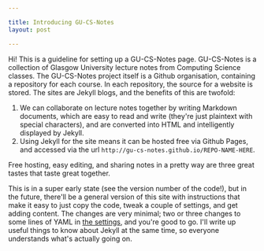 ```yaml
---

title: Introducing GU-CS-Notes
layout: post

---
```


Hi! This is a guideline for setting up a GU-CS-Notes page. 
GU-CS-Notes is a collection of Glasgow University lecture notes from Computing Science classes. The GU-CS-Notes project itself is a Github organisation, containing a repository for each course. 
In each repository, the source for a website is stored. The sites are Jekyll blogs, and the benefits of this are twofold:

1. We can collaborate on lecture notes together by writing Markdown documents, which are easy to read and write (they're just plaintext with special characters), and are converted into HTML and intelligently displayed by Jekyll. 
2. Using Jekyll for the site means it can be hosted free via Github Pages, and accessed via the url `http://gu-cs-notes.github.io/REPO-NAME-HERE`. 

Free hosting, easy editing, and sharing notes in a pretty way are three great tastes that taste great together. 

This is in a super early state (see the version number of the code!), but in the future, there'll be a general version of this site with instructions that make it easy to just copy the code, tweak a couple of settings, and get adding content. The changes are very minimal; two or three changes to some lines of YAML in [the settings](http://github.com/gu-cs-notes/Guidelines/_config.yml), and you're good to go. I'll write up useful things to know about Jekyll at the same time, so everyone understands what's actually going on. 
